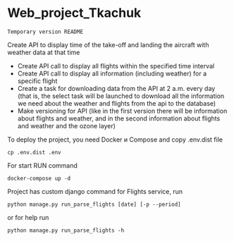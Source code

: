 # Web_project_Tkachuk
    Temporary version README

Create API to display time of the take-off and landing  the aircraft with weather data at that time

  - Create API call to display all flights within the specified time interval
  - Create API call to display all information (including weather) for a specific flight
  - Create a task for downloading data from the API at 2 a.m. every day (that is, the select task 
  will be launched to download all the information we need about the weather and flights from the api 
  to the database)
  - Make versioning for API (like in the first version there will be information about flights and 
  weather, and in the second information about flights and weather and the ozone layer)

To deploy the project, you need  Docker и Compose and copy .env.dist file

    cp .env.dist .env

For start RUN command

    docker-compose up -d 

Project has custom django command for Flights service, run

    python manage.py run_parse_flights [date] [-p --period]

or for help run

    python manage.py run_parse_flights -h